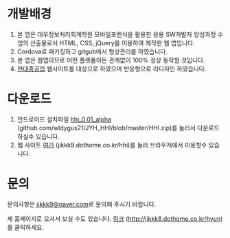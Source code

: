 
# 개발배경

1. 본 앱은 대우정보처리회계학원 모바일포렌식을 활용한 응용 SW개발자 양성과정 수업의 산출물로서 HTML, CSS, jQuery를 이용하여 제작한 웹 앱입니다.
2. Cordova로 패키징하고 gitgub에서 형상관리를 하였습니다.
3. 본 앱은 웹앱이므로 어떤 플랫폼이든 관계없이 100% 정상 동작할 것입니다.
4. [현대중공업](http://jikkk9.dothome.co.kr/hhi) 웹사이트를 대상으로 하였으며 반응형으로 리디자인 하였습니다.

# 다운로드

1. 안드로이드 설치파일 [hhi_0.01_alpha](https://github.com/wldygus21/JYH_HHI/blob/master/HHI.zip) (github.com/wldygus21/JYH_HHI/blob/master/HHI.zip)를 눌러서 다운로드 하실수 있습니다.
2. 웹 사이트 [여기](http://jikkk9.dothome.co.kr/hhi) (jikkk9.dothome.co.kr/hhi)를 눌러 브라우저에서 이용할수 있습니다.

# 문의

문의사항은 [jikkk9@naver.com](mailto:jikkk9@naver.com)로 문의해 주시기 바랍니다. 

제 홈페이지로 오셔서 보실 수도 있습니다. [링크](http://jikkk8.dothome.co.kr/hyun) (http://jikkk8.dothome.co.kr/hyun)를 클릭하세요.
